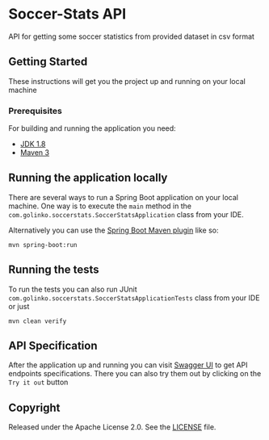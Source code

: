 # Soccer-Stats API

API for getting some soccer statistics from provided dataset in csv format

## Getting Started

These instructions will get you the project up and running on your 
local machine

### Prerequisites

For building and running the application you need:

- [JDK 1.8](http://www.oracle.com/technetwork/java/javase/downloads/jdk8-downloads-2133151.html)
- [Maven 3](https://maven.apache.org)

## Running the application locally

There are several ways to run a Spring Boot application on your local machine. 
One way is to execute the `main` method in the `com.golinko.soccerstats.SoccerStatsApplication` class 
from your IDE.

Alternatively you can use the [Spring Boot Maven plugin](https://docs.spring.io/spring-boot/docs/current/reference/html/build-tool-plugins-maven-plugin.html) like so:

```shell
mvn spring-boot:run
```

## Running the tests

To run the tests you can also run JUnit `com.golinko.soccerstats.SoccerStatsApplicationTests` class from your IDE or just

```shell
mvn clean verify
```

## API Specification

After the application up and running you can visit [Swagger UI](http://localhost:8081/soccer-stats/swagger-ui.html) 
to get API endpoints specifications.
There you can also try them out by clicking on the `Try it out` button

## Copyright

Released under the Apache License 2.0. See the [LICENSE](https://github.com/golinko/soccer-stats/blob/master/LICENSE) file.
